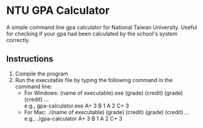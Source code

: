 # NTU GPA Calculator
A simple command line gpa calculator for National Taiwan University. Useful for checking if your gpa had been calculated by the school's system correctly.

## Instructions
1. Compile the program
2. Run the executable file by typing the following command in the command line:
   - For Windows: (name of executable).exe (grade) (credit) (grade) (credit) ... <br>
            e.g., gpa-calculator.exe A+ 3 B 1 A 2 C+ 3
   - For Mac: ./(name of executable) (grade) (credit) (grade) (credit) ... <br>
            e.g., ./gpa-calculator A+ 3 B 1 A 2 C+ 3
